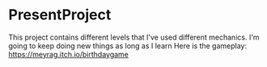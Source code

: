 # PresentProject
This project contains different levels that I've used different mechanics. I'm going to keep doing new things as long as I learn
Here is the gameplay:  https://meyrag.itch.io/birthdaygame
